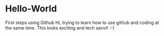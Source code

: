 # Hello-World
First steps using Github
Hi, trying to learn how to use github and coding at the same time. This looks exciting and tech savvt! :-) 
